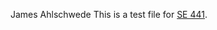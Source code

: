 James Ahlschwede
This is a test file for [SE 441](https://www.cdm.depaul.edu/academics/pages/courseinfo.aspx?CrseId=014273).